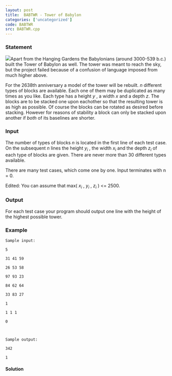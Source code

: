 ```yaml
---
layout: post
title:  BABTWR - Tower of Babylon
categories: ['uncategorized']
code: BABTWR
src: BABTWR.cpp
---
```


### **Statement**

![](/content/ahven:tower.png)Apart from the Hanging Gardens the Babylonians
(around 3000-539 b.c.) built the Tower of Babylon as well. The tower was meant
to reach the sky, but the project failed because of a confusion of language
imposed from much higher above.

For the 2638th anniversary a model of the tower will be rebuilt. _n_ different
types of blocks are available. Each one of them may be duplicated as many
times as you like. Each type has a height _y_ , a width _x_ and a depth _z_.
The blocks are to be stacked one upon eachother so that the resulting tower is
as high as possible. Of course the blocks can be rotated as desired before
stacking. However for reasons of stability a block can only be stacked upon
another if _both_ of its baselines are shorter.

### Input

The number of types of blocks _n_ is located in the first line of each test
case. On the subsequent _n_ lines the height _y<sub>i</sub>_ , the width
_x<sub>i</sub>_ and the depth _z<sub>i</sub>_ of each type of blocks
are given. There are never more than 30 different types available.

There are many test cases, which come one by one. Input terminates with n = 0.

Edited: You can assume that max( _x<sub>i</sub>_ , _y<sub>i</sub>_
, _z<sub>i</sub>_ ) <= 2500.

### Output

For each test case your program should output one line with the height of the
highest possible tower.

### Example

    
    
    Sample input:
    5
    31 41 59
    26 53 58
    97 93 23
    84 62 64
    33 83 27
    1
    1 1 1
    0
    
    Sample output:
    342
    1
    



#### **Solution**



